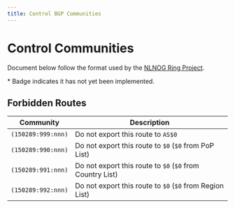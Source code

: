 ```yaml
---
title: Control BGP Communities
---
```


# Control Communities

Document below follow the format used by the [NLNOG Ring Project](https://ring.nlnog.net).

\* Badge <Badge type="warning" text="✘" /> indicates it has not yet been implemented.

## Forbidden Routes

| Community          | Description                                               |
| ------------------ | --------------------------------------------------------- |
| `(150289:999:nnn)` | Do not export this route to `AS$0`                        |
| `(150289:990:nnn)` | Do not export this route to `$0` (`$0` from PoP List)     |
| `(150289:991:nnn)` | Do not export this route to `$0` (`$0` from Country List) |
| `(150289:992:nnn)` | Do not export this route to `$0` (`$0` from Region List)  |
